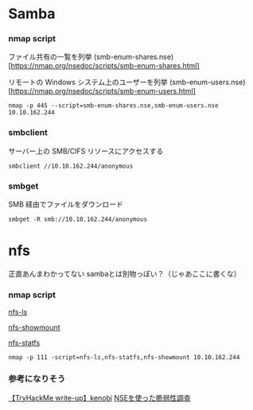 # Samba

### nmap script
ファイル共有の一覧を列挙
(smb-enum-shares.nse)[https://nmap.org/nsedoc/scripts/smb-enum-shares.html]

リモートの Windows システム上のユーザーを列挙
(smb-enum-users.nse)[https://nmap.org/nsedoc/scripts/smb-enum-users.html]

```
nmap -p 445 --script=smb-enum-shares.nse,smb-enum-users.nse 10.10.162.244
```

### smbclient
サーバー上の SMB/CIFS リソースにアクセスする

```
smbclient //10.10.162.244/anonymous
```

### smbget
SMB 経由でファイルをダウンロード

```
smbget -R smb://10.10.162.244/anonymous
```

# nfs
正直あんまわかってない
sambaとは別物っぽい？（じゃあここに書くな）

### nmap script

[nfs-ls](https://nmap.org/nsedoc/scripts/nfs-ls.html)

[nfs-showmount](https://nmap.org/nsedoc/scripts/nfs-showmount.html)

[nfs-statfs](https://nmap.org/nsedoc/scripts/nfs-statfs.html)

```
nmap -p 111 -script=nfs-ls,nfs-statfs,nfs-showmount 10.10.162.244
```


### 参考になりそう
[【TryHackMe write-up】kenobi](https://qiita.com/sanpo_shiho/items/4533b514c1e2458015)
[NSEを使った脆弱性調査](http://www.byakuya-shobo.co.jp/hj/moh2/pdf/moh2_p120_p131.pdf)

